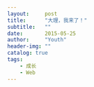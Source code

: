 ```yaml
---
layout:     post
title:      "大理，我来了！"
subtitle:   ""
date:       2015-05-25
author:     "Youth"
header-img: ""
catalog: true
tags:
    - 成长
    - Web
---
```




